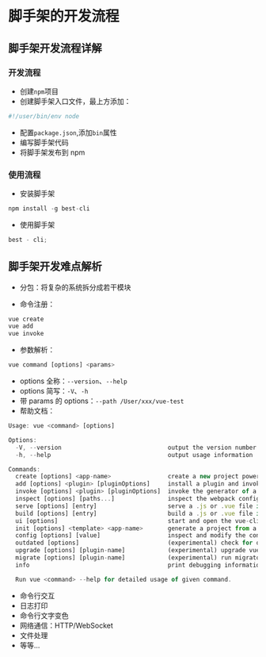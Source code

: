 # 脚手架的开发流程

## 脚手架开发流程详解

### 开发流程

- 创建`npm`项目
- 创建脚手架入口文件，最上方添加：

```javascript
#!/user/bin/env node
```

- 配置`package.json`,添加`bin`属性
- 编写脚手架代码
- 将脚手架发布到 npm

### 使用流程

- 安装脚手架

```javascript
npm install -g best-cli
```

- 使用脚手架

```javascript
best - cli;
```

## 脚手架开发难点解析

- 分包：将复杂的系统拆分成若干模块

- 命令注册：

```javascript
vue create
vue add
vue invoke
```

- 参数解析：

```javascript
vue command [options] <params>
```

- options 全称：`--version`、`--help`
- options 简写：`-V`、`-h`
- 带 params 的 options：`--path /User/xxx/vue-test`
- 帮助文档：

```javascript
Usage: vue <command> [options]

Options:
  -V, --version                              output the version number
  -h, --help                                 output usage information

Commands:
  create [options] <app-name>                create a new project powered by vue-cli-service
  add [options] <plugin> [pluginOptions]     install a plugin and invoke its generator in an already created project
  invoke [options] <plugin> [pluginOptions]  invoke the generator of a plugin in an already created project
  inspect [options] [paths...]               inspect the webpack config in a project with vue-cli-service
  serve [options] [entry]                    serve a .js or .vue file in development mode with zero config
  build [options] [entry]                    build a .js or .vue file in production mode with zero config
  ui [options]                               start and open the vue-cli ui
  init [options] <template> <app-name>       generate a project from a remote template (legacy API, requires @vue/cli-init)
  config [options] [value]                   inspect and modify the config
  outdated [options]                         (experimental) check for outdated vue cli service / plugins
  upgrade [options] [plugin-name]            (experimental) upgrade vue cli service / plugins
  migrate [options] [plugin-name]            (experimental) run migrator for an already-installed cli plugin
  info                                       print debugging information about your environment

  Run vue <command> --help for detailed usage of given command.

```

- 命令行交互
- 日志打印
- 命令行文字变色
- 网络通信：HTTP/WebSocket
- 文件处理
- 等等...

